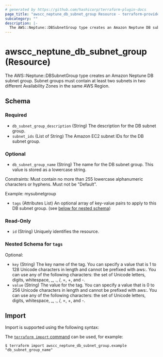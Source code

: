 ```yaml
---
# generated by https://github.com/hashicorp/terraform-plugin-docs
page_title: "awscc_neptune_db_subnet_group Resource - terraform-provider-awscc"
subcategory: ""
description: |-
  The AWS::Neptune::DBSubnetGroup type creates an Amazon Neptune DB subnet group. Subnet groups must contain at least two subnets in two different Availability Zones in the same AWS Region.
---
```


# awscc_neptune_db_subnet_group (Resource)

The AWS::Neptune::DBSubnetGroup type creates an Amazon Neptune DB subnet group. Subnet groups must contain at least two subnets in two different Availability Zones in the same AWS Region.



<!-- schema generated by tfplugindocs -->
## Schema

### Required

- `db_subnet_group_description` (String) The description for the DB subnet group.
- `subnet_ids` (List of String) The Amazon EC2 subnet IDs for the DB subnet group.

### Optional

- `db_subnet_group_name` (String) The name for the DB subnet group. This value is stored as a lowercase string.

Constraints: Must contain no more than 255 lowercase alphanumeric characters or hyphens. Must not be "Default".

Example: mysubnetgroup
- `tags` (Attributes List) An optional array of key-value pairs to apply to this DB subnet group. (see [below for nested schema](#nestedatt--tags))

### Read-Only

- `id` (String) Uniquely identifies the resource.

<a id="nestedatt--tags"></a>
### Nested Schema for `tags`

Optional:

- `key` (String) The key name of the tag. You can specify a value that is 1 to 128 Unicode characters in length and cannot be prefixed with aws:. You can use any of the following characters: the set of Unicode letters, digits, whitespace, _, ., /, =, +, and -.
- `value` (String) The value for the tag. You can specify a value that is 0 to 256 Unicode characters in length and cannot be prefixed with aws:. You can use any of the following characters: the set of Unicode letters, digits, whitespace, _, ., /, =, +, and -.

## Import

Import is supported using the following syntax:

The [`terraform import` command](https://developer.hashicorp.com/terraform/cli/commands/import) can be used, for example:

```shell
$ terraform import awscc_neptune_db_subnet_group.example "db_subnet_group_name"
```
